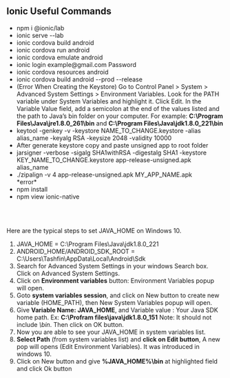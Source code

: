 
<h2>Ionic Useful Commands</h2>

<ul>
  <li>npm i @ionic/lab</li>
  <li>ionic serve --lab</li>
  <li>ionic cordova build android</li>
  <li>ionic cordova run android</li>
  <li>ionic cordova emulate android</li>
  <li>ionic login example@gmail.com Password</li>
  <li>ionic cordova resources android</li>
  <li>ionic cordova build android --prod --release</li>
  <li>(Error When Creating the Keystore)
    Go to Control Panel > System > Advanced System Settings > Environment Variables.
Look for the PATH variable under System Variables and highlight it.
Click Edit.
In the Variable Value field, add a semicolon at the end of the values listed and the path to Java’s bin folder on your computer. For example: <b>C:\Program Files\Java\jre1.8.0_261\bin</b> and <b>C:\Program Files\Java\jdk1.8.0_221\bin</b></li>
  <li> keytool -genkey -v -keystore NAME_TO_CHANGE.keystore -alias alias_name -keyalg RSA -keysize 2048 -validity 10000</li>
  <li>After generate keystore copy and paste unsigned app to root folder</li>
  <li>jarsigner -verbose -sigalg SHA1withRSA -digestalg SHA1 -keystore KEY_NAME_TO_CHANGE.keystore app-release-unsigned.apk alias_name</li>
  <li>./zipalign -v 4 app-release-unsigned.apk MY_APP_NAME.apk</li>
  *error*
  <li>npm install</li>
  <li>npm view ionic-native</li>
</ul>
<br>
<br>
<p>Here are the typical steps to set JAVA_HOME on Windows 10.</p>
<ol>
  <li>JAVA_HOME = C:\Program Files\Java\jdk1.8.0_221</li>
  <li>ANDROID_HOME/ANDROID_SDK_ROOT = C:\Users\Tashfin\AppData\Local\Android\Sdk</li>
<li>Search for Advanced System Settings in your windows Search box. Click on Advanced System Settings.</li>
<li>Click on&nbsp;<strong>Environment variables</strong>&nbsp;button: Environment Variables popup will open.</li>
<li>Goto&nbsp;<strong>system variables session</strong>, and click on New button to create new variable (HOME_PATH), then New System Variables popup will open.</li>
<li>Give&nbsp;<strong>Variable Name: JAVA_HOME</strong>, and Variable value : Your Java SDK home path. Ex:&nbsp;<strong>C:\Profram files\java\jdk1.8.0_151</strong>&nbsp;Note: It should not include&nbsp;<em>\bin</em>. Then click on OK button.</li>
<li>Now you are able to see your JAVA_HOME in system variables list.</li>
<li><strong>Select Path</strong>&nbsp;(from system variables list) and&nbsp;<strong>click on Edit button</strong>, A new pop will opens (Edit Environment Variables). It was introduced in windows 10.</li>
<li>Click on New button and give&nbsp;<strong>%JAVA_HOME%\bin</strong>&nbsp;at highlighted field and click Ok button</li>
</ol>
